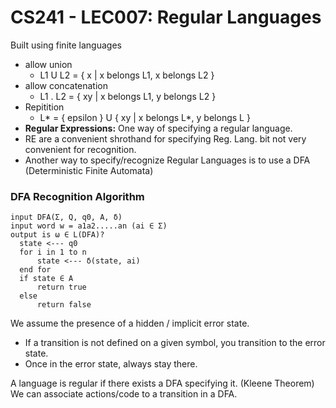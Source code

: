 # CS241 - LEC007: Regular Languages
Built using finite languages
- allow union
  - L1 U L2 = { x | x belongs L1, x belongs L2 }
- allow concatenation
  - L1 . L2 = { xy | x belongs L1, y belongs L2 }
- Repitition
  - L* = { epsilon } U { xy | x belongs L*, y belongs L }
- **Regular Expressions:** One way of specifying a regular language.
- RE are a convenient shrothand for specifying Reg. Lang. bit not very convenient for recognition.
- Another way to specify/recognize Regular Languages is to use a DFA (Deterministic Finite Automata)

### DFA Recognition Algorithm
```
input DFA(Σ, Q, q0, A, δ)
input word w = a1a2.....an (ai ∈ Σ)
output is ω ∈ L(DFA)?
  state <--- q0
  for i in 1 to n
      state <--- δ(state, ai)
  end for
  if state ∈ A
      return true
  else
      return false
```
We assume the presence of a hidden / implicit error state.
- If a transition is not defined on a given symbol, you transition to the error state.
- Once in the error state, always stay there.

A language is regular if there exists a DFA specifying it. (Kleene Theorem)
We can associate actions/code to a transition in a DFA.
<!--stackedit_data:
eyJoaXN0b3J5IjpbLTEzOTQ3MzUxMSwtMTg3MTE2MzczNiwxMj
gzNDI1OTgxLC0yMDQwNzc1NTQsLTE4MDE5Mzk3NTddfQ==
-->